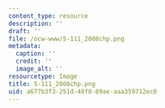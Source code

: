 ```yaml
---
content_type: resource
description: ''
draft: ''
file: /ocw-www/5-111_2008chp.png
metadata:
  caption: ''
  credit: ''
  image_alt: ''
resourcetype: Image
title: 5-111_2008chp.png
uid: a677b3f3-251d-48f8-89ae-aaa359712ec0
---
```

